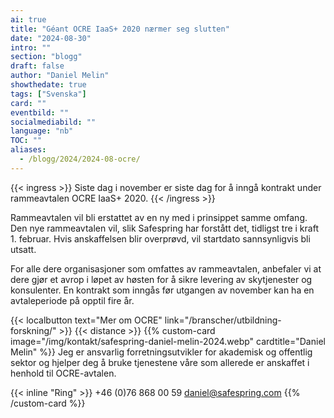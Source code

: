 ```yaml
---
ai: true
title: "Géant OCRE IaaS+ 2020 nærmer seg slutten"
date: "2024-08-30"
intro: ""
section: "blogg"
draft: false
author: "Daniel Melin"
showthedate: true
tags: ["Svenska"]
card: ""
eventbild: ""
socialmediabild: ""
language: "nb"
TOC: ""
aliases:
  - /blogg/2024/2024-08-ocre/
---
```

{{< ingress >}}
Siste dag i november er siste dag for å inngå kontrakt under rammeavtalen OCRE IaaS+ 2020.
{{< /ingress >}}

Rammeavtalen vil bli erstattet av en ny med i prinsippet samme omfang. Den nye rammeavtalen vil, slik Safespring har forstått det, tidligst tre i kraft 1. februar. Hvis anskaffelsen blir overprøvd, vil startdato sannsynligvis bli utsatt.

For alle dere organisasjoner som omfattes av rammeavtalen, anbefaler vi at dere gjør et avrop i løpet av høsten for å sikre levering av skytjenester og konsulenter. En kontrakt som inngås før utgangen av november kan ha en avtaleperiode på opptil fire år.

{{< localbutton text="Mer om OCRE" link="/branscher/utbildning-forskning/" >}}
{{< distance >}}
{{% custom-card image="/img/kontakt/safespring-daniel-melin-2024.webp" cardtitle="Daniel Melin" %}}
Jeg er ansvarlig forretningsutvikler for akademisk og offentlig sektor og hjelper deg å bruke tjenestene våre som allerede er anskaffet i henhold til OCRE-avtalen.

{{< inline "Ring" >}} +46 (0)76 868 00 59
[daniel@safespring.com](mailto:daniel.melin@safespring.com)
{{% /custom-card %}}